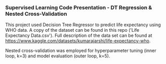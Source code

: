 ### Supervised Learning Code Presentation - DT Regression & Nested Cross-Validation

This project used Decision Tree Regressor to predict life expectancy using WHO data. A copy of the dataset can be found in this repo ('Life Expectancy Data.csv'). Full description of the data set can be found at https://www.kaggle.com/datasets/kumarajarshi/life-expectancy-who.

Nested cross-validation was employed for hyperparameter tuning (inner loop, k=3) and model evaluation (outer loop, k=5).
